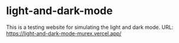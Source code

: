 # light-and-dark-mode
This is a testing website for simulating the light and dark mode.
URL: https://light-and-dark-mode-murex.vercel.app/
